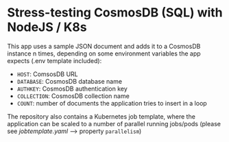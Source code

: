 # Stress-testing CosmosDB (SQL) with NodeJS / K8s #

This app uses a sample JSON document and adds it to a CosmosDB instance n times, depending on some environment variables the app expects (.env template included):

- ```HOST```: ComsosDB URL
- ```DATABASE```: CosmosDB database name
- ```AUTHKEY```: CosmosDB authentication key
- ```COLLECTION```: CosmosDB collection name
- ```COUNT```: number of documents the application tries to insert in a loop

The repository also contains a Kubernetes job template, where the application can be scaled to a number of parallel running jobs/pods (please see _jobtemplate.yaml_ --> property ```parallelism```)